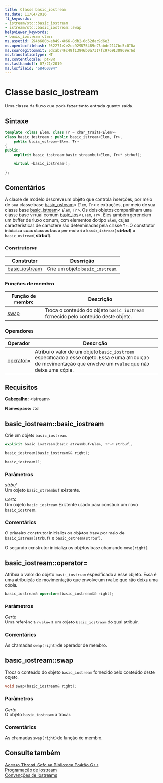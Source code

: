 ```yaml
---
title: Classe basic_iostream
ms.date: 11/04/2016
f1_keywords:
- istream/std::basic_iostream
- istream/std::basic_iostream::swap
helpviewer_keywords:
- basic_iostream class
ms.assetid: 294b680b-eb49-4066-8db2-6d52dac9d6e3
ms.openlocfilehash: 052271e2e2cc929875489e27abde2147bc5c070a
ms.sourcegitcommit: 0dcab746c49f13946b0a7317fc9769130969e76d
ms.translationtype: MT
ms.contentlocale: pt-BR
ms.lasthandoff: 07/24/2019
ms.locfileid: "68460094"
---
```

# <a name="basiciostream-class"></a>Classe basic_iostream

Uma classe de fluxo que pode fazer tanto entrada quanto saída.

## <a name="syntax"></a>Sintaxe

```cpp
template <class Elem, class Tr = char_traits<Elem>>
class basic_iostream : public basic_istream<Elem, Tr>,
    public basic_ostream<Elem, Tr>
{
public:
    explicit basic_iostream(basic_streambuf<Elem, Tr>* strbuf);

    virtual ~basic_iostream();

};
```

## <a name="remarks"></a>Comentários

A classe de modelo descreve um objeto que controla inserções, por meio de sua classe base [basic_ostream](../standard-library/basic-ostream-class.md)< `Elem`, `Tr`> e extrações, por meio de sua classe base [basic_istream](../standard-library/basic-istream-class.md)< `Elem`, `Tr`>. Os dois objetos compartilham uma classe base virtual comum [basic_ios](../standard-library/basic-ios-class.md)< `Elem`, `Tr`>. Eles também gerenciam um buffer de fluxo comum, com elementos do tipo `Elem`, cujas características de caractere são determinadas pela classe `Tr`. O construtor inicializa suas classes base por meio de `basic_istream`( **strbuf**) e `basic_ostream`( **strbuf**).

### <a name="constructors"></a>Construtores

|Construtor|Descrição|
|-|-|
|[basic_iostream](#basic_iostream)|Crie um objeto `basic_iostream`.|

### <a name="member-functions"></a>Funções de membro

|Função de membro|Descrição|
|-|-|
|[swap](#swap)|Troca o conteúdo do objeto `basic_iostream` fornecido pelo conteúdo deste objeto.|

### <a name="operators"></a>Operadores

|Operador|Descrição|
|-|-|
|[operator=](#op_eq)|Atribui o valor de um objeto `basic_iostream` especificado a esse objeto. Essa é uma atribuição de movimentação que envolve um `rvalue` que não deixa uma cópia.|

## <a name="requirements"></a>Requisitos

**Cabeçalho:** \<istream>

**Namespace:** std

## <a name="basic_iostream"></a>  basic_iostream::basic_iostream

Crie um objeto `basic_iostream`.

```cpp
explicit basic_iostream(basic_streambuf<Elem, Tr>* strbuf);

basic_iostream(basic_iostream&& right);

basic_iostream();
```

### <a name="parameters"></a>Parâmetros

*strbuf*\
Um objeto `basic_streambuf` existente.

*Certo*\
Um objeto `basic_iostream` Existente usado para construir um novo `basic_iostream`.

### <a name="remarks"></a>Comentários

O primeiro construtor inicializa os objetos base por meio de `basic_istream(strbuf)` e `basic_ostream(strbuf)`.

O segundo construtor inicializa os objetos base chamando `move(right)`.

## <a name="op_eq"></a>  basic_iostream::operator=

Atribua o valor do objeto `basic_iostream` especificado a esse objeto. Essa é uma atribuição de movimentação que envolve um rvalue que não deixa uma cópia.

```cpp
basic_iostream& operator=(basic_iostream&& right);
```

### <a name="parameters"></a>Parâmetros

*Certo*\
Uma referência `rvalue` a um objeto `basic_iostream` do qual atribuir.

### <a name="remarks"></a>Comentários

As chamadas `swap(right)`de operador de membro.

## <a name="swap"></a>  basic_iostream::swap

Troca o conteúdo do objeto `basic_iostream` fornecido pelo conteúdo deste objeto.

```cpp
void swap(basic_iostream& right);
```

### <a name="parameters"></a>Parâmetros

*Certo*\
O objeto `basic_iostream` a trocar.

### <a name="remarks"></a>Comentários

As chamadas `swap(right)`de função de membro.

## <a name="see-also"></a>Consulte também

[Acesso Thread-Safe na Biblioteca Padrão C++](../standard-library/thread-safety-in-the-cpp-standard-library.md)\
[Programação de iostream](../standard-library/iostream-programming.md)\
[Convenções de iostreams](../standard-library/iostreams-conventions.md)
